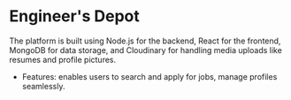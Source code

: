 ﻿# Engineer's Depot
The platform is built using Node.js for the backend, React for the frontend, MongoDB for data storage, and Cloudinary for handling media uploads like resumes and profile pictures. 
- Features: enables users to search and apply for jobs, manage profiles seamlessly.
